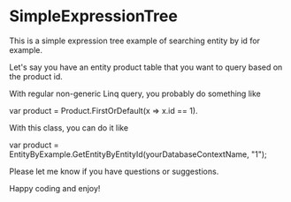 SimpleExpressionTree
====================

This is a simple expression tree example of searching entity by id for example.

Let's say you have an entity product table that you want to query based on the product id.

With regular non-generic Linq query, you probably do something like

var product = Product.FirstOrDefault(x => x.id == 1).


With this class, you can do it like

var product = EntityByExample<Product>.GetEntityByEntityId(yourDatabaseContextName, "1");


Please let me know if you have questions or suggestions.

Happy coding and enjoy!
